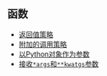 ## 函数

- [返回值策略](return_value_policies)
- [附加的调用策略](additional_call_policies)
- [以Python对象作为参数](python_objects_as_arguments)
- [接收`*args`和`**kwatgs`参数](accepting_args_and_kwargs)


